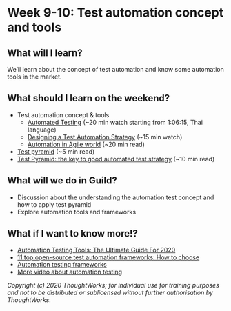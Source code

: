 # Week 9-10: Test automation concept and tools

## What will I learn?

We’ll learn about the concept of test automation and know some automation tools in the market.

## What should I learn on the weekend?

* Test automation concept & tools 
  * [Automated Testing](https://web.facebook.com/imcinstitute/videos/2623121231288233/) \(~20 min watch starting from 1:06:15, Thai language\)
  * [Designing a Test Automation Strategy](https://youtu.be/6K5fF3U5qp0) \(~15 min watch\)
  * [Automation in Agile world](https://www.softwaretestinghelp.com/automation-in-agile-world/) \(~20 min read\)
* [Test pyramid](https://martinfowler.com/bliki/TestPyramid.html) \(~5 min read\)
* [Test Pyramid: the key to good automated test strategy](https://medium.com/@timothy.cochran/test-pyramid-the-key-to-good-automated-test-strategy-9f3d7e3c02d5) \(~10 min read\)

## What will we do in Guild?

* Discussion about the understanding the automation test concept and how to apply test pyramid
* Explore automation tools and frameworks

## What if I want to know more!?

* [Automation Testing Tools: The Ultimate Guide For 2020](https://testguild.com/automation-testing-tools/)
* [11 top open-source test automation frameworks: How to choose](https://techbeacon.com/app-dev-testing/top-11-open-source-testing-automation-frameworks-how-choose)
* [Automation testing frameworks](https://smartbear.com/learn/automated-testing/test-automation-frameworks/)
* [More video about automation testing](https://www.linkedin.com/learning/search?keywords=QA&upsellOrderOrigin=default_guest_learning&trk=learning-path_learning-search-bar_search-submit)

_Copyright \(c\) 2020 ThoughtWorks; for individual use for training purposes and not to be distributed or sublicensed without further authorisation by ThoughtWorks._

